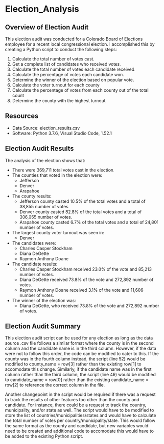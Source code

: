 # Election_Analysis

## Overview of Election Audit
This election audit was conducted for a Colorado Board of Elections employee for a recent local congressional election. I accomplished this by creating a Python script to conduct the following steps:

1. Calculate the total number of votes cast.
2. Get a complete list of candidates who received votes.
3. Calculate the total number of votes each candidate received.
4. Calculate the percentage of votes each candidate won.
5. Determine the winner of the election based on popular vote.
6. Calculate the voter turnout for each county
7. Calculate the percentage of votes from each county out of the total count
8. Determine the county with the highest turnout

## Resources
- Data Source: election_results.csv
- Software: Python 3.7.6, Visual Studio Code, 1.52.1

## Election Audit Results
The analysis of the election shows that:
- There were 369,711 total votes cast in the election.
- The counties that voted in the election were:
    - Jefferson
    - Denver
    - Arapahoe
- The county results:
    - Jefferson county casted 10.5% of the total votes and a total of 38,855 number of votes.
    - Denver county casted 82.8% of the total votes and a total of 306,055 number of votes.
    - Arapahoe county casted 6.7% of the total votes and a total of 24,801 number of votes.
- The largest county voter turnout was seen in:
    - Denver
- The candidates were: 
    - Charles Casper Stockham
    - Diana DeGette
    - Raymon Anthony Doane
- The candidate results:
    - Charles Casper Stockham received 23.0% of the vote and 85,213 number of votes.
    - Diana DeGette received 73.8% of the vote and 272,892 number of votes.
    - Raymon Anthony Doane received 3.1% of the vote and 11,606 number of votes.
- The winner of the election was:
    - Diana DeGette, who received 73.8% of the vote and 272,892 number of votes.

## Election Audit Summary
This election audit script can be used for any election as long as the data source .csv file follows a similar format where the county is in the second column and the candidate name is in the third column. However, if the data were not to follow this order, the code can be modified to cater to this. If the county was in the fourth column instead, the script (line 52) would be modified to county_name = row[3] rather than the existing row[1] to accomodate this change. Similarly, if the candidate name was in the first column rather than the third column, the script (line 49) would be modified to candidate_name = row[0] rather than the existing candidate_name = row[2] to reference the correct column in the file. 

Another changepoint in the script would be required if there was a request to track the results of other features too other than the county and candidate. For instance, there could be a request to track the country, municipality, and/or state as well. The script would have to be modified to store the list of countries/municipalities/states and would have to calculate the total number of votes per country/municipality/state. This would follow the same format as the county and candidate, but new variables would need to be created and additional code to accomodate this would have to be added to the existing Python script. 
